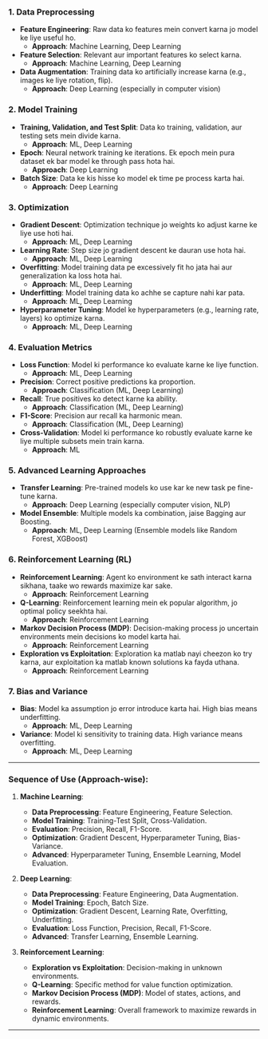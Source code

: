 
### **1. Data Preprocessing**
- **Feature Engineering**: Raw data ko features mein convert karna jo model ke liye useful ho.  
   - **Approach**: Machine Learning, Deep Learning
- **Feature Selection**: Relevant aur important features ko select karna.  
   - **Approach**: Machine Learning, Deep Learning
- **Data Augmentation**: Training data ko artificially increase karna (e.g., images ke liye rotation, flip).  
   - **Approach**: Deep Learning (especially in computer vision)

### **2. Model Training**
- **Training, Validation, and Test Split**: Data ko training, validation, aur testing sets mein divide karna.  
   - **Approach**: ML, Deep Learning
- **Epoch**: Neural network training ke iterations. Ek epoch mein pura dataset ek bar model ke through pass hota hai.  
   - **Approach**: Deep Learning
- **Batch Size**: Data ke kis hisse ko model ek time pe process karta hai.  
   - **Approach**: Deep Learning

### **3. Optimization**
- **Gradient Descent**: Optimization technique jo weights ko adjust karne ke liye use hoti hai.  
   - **Approach**: ML, Deep Learning
- **Learning Rate**: Step size jo gradient descent ke dauran use hota hai.  
   - **Approach**: ML, Deep Learning
- **Overfitting**: Model training data pe excessively fit ho jata hai aur generalization ka loss hota hai.  
   - **Approach**: ML, Deep Learning
- **Underfitting**: Model training data ko achhe se capture nahi kar pata.  
   - **Approach**: ML, Deep Learning
- **Hyperparameter Tuning**: Model ke hyperparameters (e.g., learning rate, layers) ko optimize karna.  
   - **Approach**: ML, Deep Learning

### **4. Evaluation Metrics**
- **Loss Function**: Model ki performance ko evaluate karne ke liye function.  
   - **Approach**: ML, Deep Learning
- **Precision**: Correct positive predictions ka proportion.  
   - **Approach**: Classification (ML, Deep Learning)
- **Recall**: True positives ko detect karne ka ability.  
   - **Approach**: Classification (ML, Deep Learning)
- **F1-Score**: Precision aur recall ka harmonic mean.  
   - **Approach**: Classification (ML, Deep Learning)
- **Cross-Validation**: Model ki performance ko robustly evaluate karne ke liye multiple subsets mein train karna.  
   - **Approach**: ML

### **5. Advanced Learning Approaches**
- **Transfer Learning**: Pre-trained models ko use kar ke new task pe fine-tune karna.  
   - **Approach**: Deep Learning (especially computer vision, NLP)
- **Model Ensemble**: Multiple models ka combination, jaise Bagging aur Boosting.  
   - **Approach**: ML, Deep Learning (Ensemble models like Random Forest, XGBoost)

### **6. Reinforcement Learning (RL)**
- **Reinforcement Learning**: Agent ko environment ke sath interact karna sikhana, taake wo rewards maximize kar sake.  
   - **Approach**: Reinforcement Learning
- **Q-Learning**: Reinforcement learning mein ek popular algorithm, jo optimal policy seekhta hai.  
   - **Approach**: Reinforcement Learning
- **Markov Decision Process (MDP)**: Decision-making process jo uncertain environments mein decisions ko model karta hai.  
   - **Approach**: Reinforcement Learning
- **Exploration vs Exploitation**: Exploration ka matlab nayi cheezon ko try karna, aur exploitation ka matlab known solutions ka fayda uthana.  
   - **Approach**: Reinforcement Learning

### **7. Bias and Variance**
- **Bias**: Model ka assumption jo error introduce karta hai. High bias means underfitting.  
   - **Approach**: ML, Deep Learning
- **Variance**: Model ki sensitivity to training data. High variance means overfitting.  
   - **Approach**: ML, Deep Learning

---

### **Sequence of Use** (Approach-wise):

1. **Machine Learning**:
   - **Data Preprocessing**: Feature Engineering, Feature Selection.
   - **Model Training**: Training-Test Split, Cross-Validation.
   - **Evaluation**: Precision, Recall, F1-Score.
   - **Optimization**: Gradient Descent, Hyperparameter Tuning, Bias-Variance.
   - **Advanced**: Hyperparameter Tuning, Ensemble Learning, Model Evaluation.

2. **Deep Learning**:
   - **Data Preprocessing**: Feature Engineering, Data Augmentation.
   - **Model Training**: Epoch, Batch Size.
   - **Optimization**: Gradient Descent, Learning Rate, Overfitting, Underfitting.
   - **Evaluation**: Loss Function, Precision, Recall, F1-Score.
   - **Advanced**: Transfer Learning, Ensemble Learning.

3. **Reinforcement Learning**:
   - **Exploration vs Exploitation**: Decision-making in unknown environments.
   - **Q-Learning**: Specific method for value function optimization.
   - **Markov Decision Process (MDP)**: Model of states, actions, and rewards.
   - **Reinforcement Learning**: Overall framework to maximize rewards in dynamic environments.

---